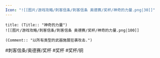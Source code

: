 ```yaml
---
Icon: "![[图片/游戏攻略/刺客信条/刺客信条 奥德赛/奖杯/神奇的力量.png|30]]"
---
```

```ad-common-bronze-trophy
title: (Title:: "神奇的力量")
![[图片/游戏攻略/刺客信条/刺客信条 奥德赛/奖杯/神奇的力量.png|100]]

(Comment:: "以所有类型的武器施展狂袭攻击.")
```

#刺客信条/奥德赛/奖杯 #奖杯 #奖杯/铜
